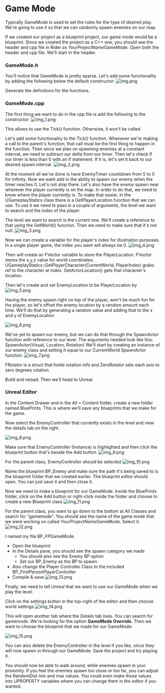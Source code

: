 # Game Mode
Typically GameMode is used to set the rules for the type of desired play. We're going to use it so that we can randomly spawn enemies on our map.

If we created our project as a blueprint project, our game mode would be a blueprint. Since we created the project as a C++ one, you should see the header and cpp file in Rider as *YourProjectName*GameMode.
Open both the header and cpp file. We'll start in the header.

### GameMode.h
You'll notice that GameMode is pretty sparse. Let's add some functionality by adding the following below the default constructor:
![img.png](img.png)

Generate the definitions for the functions.


### GameMode.cpp
The first thing we want to do in the cpp file is add the following to the constructor:
![img_1.png](img_1.png)

This allows to use the Tick() function. Otherwise, it won't be called.

Let's add some functionality to the Tick() function.
Whenever we're making a call to the parent's function, that call must be the first thing to happen in the function.
Then since we plan on spawning enemies at a constant interval, we need to subtract our delta from our timer. Then let's check if our timer is less than 0 with an if statement.
If it is, let's set it back to our desired spawn interval.
![img_2.png](img_2.png)

At the moment all we've done is have EnemyTimer countdown from 5 to 0 for infinity. Now we want add in the ability to spawn our enemy when the timer reaches 0. Let's not stop there. Let's also have the enemy spawn near wherever the player currently is on the map.
In order to do that, we need to know where the player currently is. To make that easier, in the UGameplayStatics class there is a GetPlayerLocation function that we can use. To use it we need to pass in a couple of arguments, the level we want to search and the index of the player.

The level we want to search is the current one. We'll create a reference to that using the GetWorld() function. Then we need to make sure that it's not null.
![img_3.png](img_3.png)

Now we can create a variable for the player's index for illustration purposes. In a single player game, the index you want will always be 0.
![img_4.png](img_4.png)

Then will create an FVector variable to store the PlayerLocation. FVector stores the x,y,z value for world coordinates.
UGameplayStatics::GetPlayerCharacter(CurrentWorld, PlayerIndex) grabs ref to the character at index.
GetActorLocation() gets that character's location.

Then let's create and set EnemyLocation to be PlayerLocation by
![img_5.png](img_5.png)

Having the enemy spawn right on top of the player, won't be much fun for the player, so let's offset the enemy location by a random amount each time.
We'll do that by generating a random value and adding that to the x and y of EnemyLocation

![img_6.png](img_6.png)

We've yet to spawn our enemy, but we can do that through the SpawnActor function with reference to our level. The arguments needed look like this: SpawnActor<Type>(Visual, Location, Rotation)
We'll start by creating an instance of our enemy class and setting it equal to our CurrentWorld SpawnActor function.
![img_7.png](img_7.png)

FRotator is a struct that holds rotation info and ZeroRotator sets each axis to zero degrees rotation.

Build and reload. Then we'll head to Unreal.

### Unreal Editor

In the Content Drawer and in the All > Content folder, create a new folder named BluePrints. This is where we'll save any blueprints that we make for the game.

Now select the EnemyController that currently exists in the level and view the details tab on the right.

![img_8.png](img_8.png)

Make sure that EnemyController (Instance) is highlighted and then click the blueprint button that's beside the Add button.
![img_9.png](img_9.png)

For the parent class, EnemyController should be selected
![img_10.png](img_10.png)

Name the blueprint BP_Enemy and make sure the path it's being saved to is the blueprint folder that we created earlier. The blueprint editor should open. You can just save it and then close it.

Now we need to make a blueprint for our GameMode. Inside the BluePrints folder, click on the Add button or right-click inside the folder and choose to create a new Blueprint class
![img_11.png](img_11.png)

For the parent class, you want to go down to the bottom at All Classes and search for "gamemode". You should see the name of the game mode that we were working on called *YourProjectName*GameMode. Select it.
![img_12.png](img_12.png)

I named my file BP_FPGameMode.

* Open the blueprint
* In the Details pane, you should see the spawn category we made
  * You should also see the Enemy BP option
  * Set our BP_Enemy as the BP to spawn
* Also change the Player Controller Class to the included BP_FirstPersonPlayerController
* Compile & save
![img_13.png](img_13.png)

Finally, we need to tell Unreal that we want to use our GameMode when we play the level.

Click on the settings button in the top-right of the editor and then choose world settings
![img_14.png](img_14.png)

This will open another tab where the Details tab lives. You can search for gamemode. We're looking for the option **GameMode Override**. Then we want to choose the blueprint that we made for our GameMode:

![img_15.png](img_15.png)

You can also delete the EnemyController in the level if you like, since they will now spawn in through our GameMode. Save the project and try playing it.

You should now be able to walk around, while enemies spawn in your proximity. If you feel the enemies spawn too close or too far, you can adjust the RandomDist min and max values. You could even make those values into UPROPERTY variables where you can change them in the editor if you wanted.